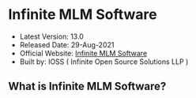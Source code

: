 # Infinite MLM Software

- Latest Version: 13.0
- Released Date: 29-Aug-2021
- Official Website: [Infinite MLM Software]()
- Built by: IOSS ( Infinite Open Source Solutions LLP )

## What is Infinite MLM Software?




